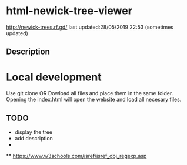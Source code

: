 # html-newick-tree-viewer

http://newick-trees.rf.gd/  last updated:28/05/2019 22:53   (sometimes updated) 

## Description

# Local development
Use git clone OR
Dowload all files and place them in the same folder. 
Opening the index.html will open the website and load all necesary files.

## TODO
* display the tree
* add description
* 
** https://www.w3schools.com/jsref/jsref_obj_regexp.asp
